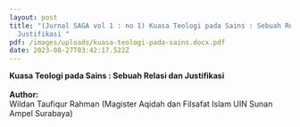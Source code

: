 ```yaml
---
layout: post
title: "(Jurnal SAGA vol 1 : no 1) Kuasa Teologi pada Sains : Sebuah Relasi dan
  Justifikasi "
pdf: /images/uploads/kuasa-teologi-pada-sains.docx.pdf
date: 2023-08-27T03:42:17.522Z
---
```

**Kuasa Teologi pada Sains : Sebuah Relasi dan Justifikasi** \
\
**A﻿uthor:**\
Wildan Taufiqur Rahman 
 (Magister Aqidah dan Filsafat Islam UIN Sunan Ampel Surabaya)